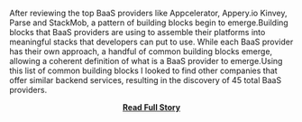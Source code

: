 <p>After reviewing the top BaaS providers like Appcelerator, Appery.io Kinvey, Parse and StackMob, a pattern of building blocks begin to emerge.Building blocks that BaaS providers are using to assemble their platforms into meaningful stacks that developers can put to use.&nbsp;While each BaaS provider has their own approach, a handful of common building blocks emerge, allowing a coherent definition of what is a BaaS provider to emerge.Using this list of common building blocks I looked to find other companies that offer similar backend services, resulting in the discovery of 45 total BaaS providers.</p>
<center><p><a href="http://www.apievangelist.com/2013/05/04/what-are-the-common-building-blocks-of-baas/" style='padding:25px; font-sze:18px; font-weight: bold;'>Read Full Story</a></p></center>
